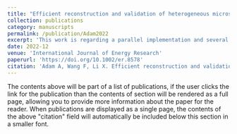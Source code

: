 ```yaml
---
title: "Efficient reconstruction and validation of heterogeneous microstructures for energy applications"
collection: publications
category: manuscripts
permalink: /publication/Adam2022
excerpt: 'This work is regarding a parallel implementation and several studies made on the efficiency of the Yeong-Torquato algorithm for material reconstruction.'
date: 2022-12
venue: 'International Journal of Energy Research'
paperurl: 'https://doi.org/10.1002/er.8578'
citation: 'Adam A, Wang F, Li X. Efficient reconstruction and validation of heterogeneous microstructures for energy applications. Int J Energy Res. 2022; 46(15): 22757-22771. doi:10.1002/er.8578'
---
```


The contents above will be part of a list of publications, if the user clicks the link for the publication than the contents of section will be rendered as a full page, allowing you to provide more information about the paper for the reader. When publications are displayed as a single page, the contents of the above "citation" field will automatically be included below this section in a smaller font.